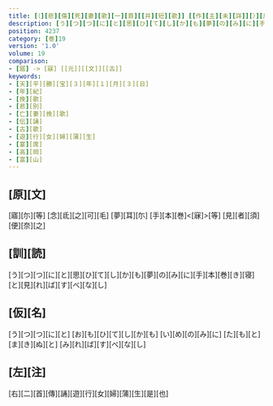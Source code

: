 ```yaml
---
title: [（][悲][傷][死][妻][歌][一][首][[并][短][歌]] [[作][主][未][詳]][）][反][歌][一][首]
description: [う][つ][つ][に][と][思][ひ][て][し][か][も][夢][の][み][に][手][本][巻][き][寝][と][見][れ][ば][す][べ][な][し]
position: 4237
category: [巻]19
version: '1.0'
volume: 19
comparison:
- [寤] -> [寐] [[元]][[文]][[古]]
keywords:
- [天][平][勝][宝][３][年][１][月][３][日]
- [年][紀]
- [挽][歌]
- [悲][別]
- [亡][妻][挽][歌]
- [伝][誦]
- [古][歌]
- [遊][行][女][婦][蒲][生]
- [宴][席]
- [高][岡]
- [富][山]
---
```


## [原][文]

[寤][尓][等] [念][氐][之][可][毛] [夢][耳][尓] [手][本][巻]<[寐]>[等] [見][者][須][便][奈][之]

## [訓][読]

[う][つ][つ][に][と][思][ひ][て][し][か][も][夢][の][み][に][手][本][巻][き][寝][と][見][れ][ば][す][べ][な][し]

## [仮][名]

[う][つ][つ][に][と] [お][も][ひ][て][し][か][も] [い][め][の][み][に] [た][も][と][ま][き][ぬ][と] [み][れ][ば][す][べ][な][し]

## [左][注]

[右][二][首][傳][誦][遊][行][女][婦][蒲][生][是][也]
